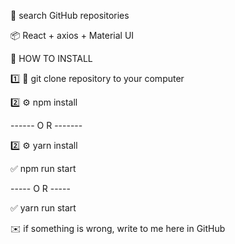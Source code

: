 🔎 search GitHub repositories 

📦 React + axios + Material UI



🔧 HOW TO INSTALL


1️⃣ 📝 git clone repository to your computer


2️⃣ ⚙️ npm install 

------ O R -------

2️⃣ ⚙️ yarn install


✅ npm run start

----- O R -----

✅ yarn run start


✉️ if something is wrong, write to me here in GitHub 
